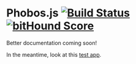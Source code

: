# Phobos.js [![Build Status](https://travis-ci.org/phobosjs/phobos.js.svg?branch=feature%2Frefactor)](https://travis-ci.org/phobosjs/phobos.js) [![bitHound Score](https://www.bithound.io/github/phobosjs/phobos.js/badges/score.svg)](https://www.bithound.io/github/phobosjs/phobos.js)

Better documentation coming soon!

In the meantime, look at this [test app](https://github.com/phobosjs/phobosjs-sampleapp).

